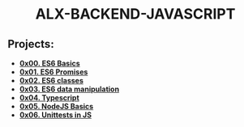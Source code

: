 <h1 align="center"><b>ALX-BACKEND-JAVASCRIPT</b></h1>

## Projects:

- **[0x00. ES6 Basics](https://github.com/codenvibes/alx-backend-javascript/tree/master/0x00-ES6_basic)**
- **[0x01. ES6 Promises](https://github.com/codenvibes/alx-backend-javascript/tree/master/0x01-ES6_promise)**
- **[0x02. ES6 classes](https://github.com/codenvibes/alx-backend-javascript/tree/master/0x02-ES6_classes)**
- **[0x03. ES6 data manipulation](https://github.com/codenvibes/alx-backend-javascript/tree/master/0x03-ES6_data_manipulation)**
- **[0x04. Typescript](https://github.com/codenvibes/alx-backend-javascript/tree/master/0x04-TypeScript)**
- **[0x05. NodeJS Basics]()**
- **[0x06. Unittests in JS]()**
